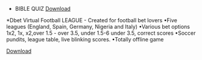 * BIBLE QUIZ
<a href="https://raw.githubusercontent.com/theconciseapp/games/main/bquiz/The%20Biblical%20Quiz%20v1.2.apk">Download</a>

*Dbet Virtual Football LEAGUE - Created for football bet lovers
•Five leagues (England, Spain, Germany, Nigeria and Italy)
•Various bet options 1x2, 1x, x2,over 1.5 - over 3.5, under 1.5-6 under 3.5, correct scores
•Soccer pundits, league table, live blinking scores.
•Totally offline game

<a href="https://raw.githubusercontent.com/theconciseapp/games/main/dbt/DBET%20FUN%20VFL.apk">Download</a>
